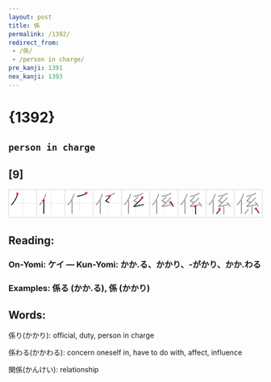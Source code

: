 ```yaml
---
layout: post
title: 係
permalink: /1392/
redirect_from:
 - /係/
 - /person in charge/
pre_kanji: 1391
nex_kanji: 1393
---
```


# {1392}

## `person in charge`

## [9]

<div class="stroke"><img src="../images/E4BF82.png" /></div>

## Reading:

### On-Yomi: ケイ &mdash; Kun-Yomi: かか.る、かかり、-がかり、かか.わる

### Examples: 係る (かか.る), 係 (かかり)

## Words:

係り(かかり): official, duty, person in charge

係わる(かかわる): concern oneself in, have to do with, affect, influence

関係(かんけい): relationship
